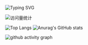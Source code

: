 ![Typing SVG](https://readme-typing-svg.demolab.com/?lines=Hello!;你好！)

 <div>
    <img src="https://komarev.com/ghpvc/?username=wangxz01&label=Views&color=orange&style=flat" alt="访问量统计" />&emsp;
  </div>

![Top Langs](https://github-readme-stats.vercel.app/api/top-langs/?username=wangxz01&layout=compact&langs_count=8)   ![Anurag's GitHub stats](https://github-readme-stats.vercel.app/api?username=wangxz01&show_icons=true&theme=locale)

![github activity graph](https://github-readme-activity-graph.vercel.app/graph?username=wangxz01&theme=react-dark)
